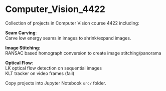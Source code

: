 # Computer_Vision_4422
Collection of projects in Computer Vision course 4422 including:

**Seam Carving**:\
Carve low energy seams in images to shrink/expand images.

**Image Stitching**:\
RANSAC based homograph conversion to create image stitching/panorama

**Optical Flow**:\
LK optical flow detection on sequential images\
KLT tracker on video frames (fail)

Copy projects into Jupyter Notebook `src/` folder.
